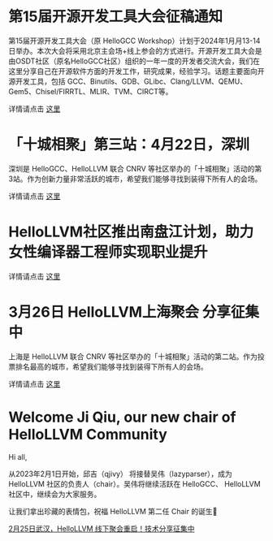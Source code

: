 # 第15届开源开发工具大会征稿通知

第15届开源开发工具大会（原 HelloGCC Workshop）计划于2024年1月月13-14日举办。本次大会将采用北京主会场+线上参会的方式进行。开源开发工具大会是由OSDT社区（原名HelloGCC社区）组织的一年一度的开发者交流大会，我们在这里分享自己在开源软件方面的开发工作，研究成果，经验学习。话题主要面向开源开发工具，包括 GCC、Binutils、GDB、GLibc、Clang/LLVM、QEMU、Gem5、Chisel/FIRRTL、MLIR、TVM、CIRCT等。

详情请点击 [这里](2023-12-10-OSDT-Conf-2023-cfp.md)

# 「十城相聚」第三站：4月22日，深圳

深圳是 HelloGCC、HelloLLVM 联合 CNRV 等社区举办的「十城相聚」活动的第3站。作为创新力量非常活跃的城市，希望我们能够寻找到装得下所有人的会场。

详情请点击 [这里](meetups/2023-04-22-Shenzhen.md)

# HelloLLVM社区推出南盘江计划，助力女性编译器工程师实现职业提升

详情请点击 [这里](nanpanjiang-project-announcement.md)

# 3月26日 HelloLLVM上海聚会 分享征集中

上海是 HelloLLVM 联合 CNRV 等社区举办的「十城相聚」活动的第二站。作为投票排名最高的城市，希望我们能够寻找到装得下所有人的会场。

详情请点击 [这里](meetups/2023-03-26-Shanghai.md)

# Welcome Ji Qiu, our new chair of HelloLLVM Community

Hi  all,

从2023年2月1日开始，邱吉（qjivy） 将接替吴伟（lazyparser），成为 HelloLLVM 社区的负责人（chair）。吴伟将继续活跃在 HelloGCC、 HelloLLVM 社区中，继续会为大家服务。

让我们拿出珍藏的表情包，祝福 HelloLLVM 第二任 Chair 的诞生🎉

[2月25日武汉，HelloLLVM 线下聚会重启！技术分享征集中](meetups/2023-02-25.md)

